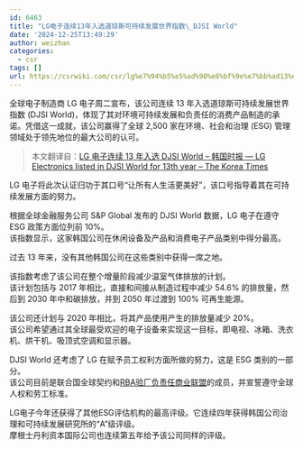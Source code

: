 ```yaml
---
id: 6463
title: "LG电子连续13年入选道琼斯可持续发展世界指数\_DJSI World"
date: '2024-12-25T13:49:29'
author: weizhan
categories:
  - csr
tags: []
url: https://csrwiki.com/csr/lg%e7%94%b5%e5%ad%90%e8%bf%9e%e7%bb%ad13%e5%b9%b4%e5%85%a5%e9%80%89%e9%81%93%e7%90%bc%e6%96%af%e5%8f%af%e6%8c%81%e7%bb%ad%e5%8f%91%e5%b1%95%e4%b8%96%e7%95%8c%e6%8c%87%e6%95%b0-djsi-world
---
```


全球电子制造商 LG 电子周二宣布，该公司连续 13 年入选道琼斯可持续发展世界指数 (DJSI World)，体现了其对环境可持续发展和负责任的消费产品制造的承诺。凭借这一成就，该公司赢得了全球 2,500 家在环境、社会和治理 (ESG) 管理领域处于领先地位的最大公司的认可。

> 本文翻译自：[LG 电子连续 13 年入选 DJSI World – 韩国时报 — LG Electronics listed in DJSI World for 13th year – The Korea Times](https://www.koreatimes.co.kr/www/tech/2024/12/129_389076.html)

LG 电子将此次认证归功于其口号“让所有人生活更美好”，该口号指导着其在可持续发展方面的努力。

根据全球金融服务公司 S\&P Global 发布的 DJSI World 数据，LG 电子在遵守 ESG 政策方面位列前 10%。\
该指数显示，这家韩国公司在休闲设备及产品和消费电子产品类别中得分最高。

过去 13 年来，没有其他韩国公司在这些类别中获得一席之地。

该指数考虑了该公司在整个增量阶段减少温室气体排放的计划。\
该计划包括与 2017 年相比，直接和间接从制造过程中减少 54.6% 的排放量，然后到 2030 年中和碳排放，并到 2050 年过渡到 100% 可再生能源。

该公司还计划与 2020 年相比，将其产品使用产生的排放量减少 20%。\
该公司希望通过其全球最受欢迎的电子设备来实现这一目标，即电视、冰箱、洗衣机、烘干机、吸顶式空调和显示器。

DJSI World 还考虑了 LG 在赋予员工权利方面所做的努力，这是 ESG 类别的一部分。\
该公司目前是联合国全球契约和[RBA验厂负责任商业联盟](https://csrwiki.com/rba/vap-audit)的成员，并宣誓遵守全球人权和劳工标准。

LG电子今年还获得了其他ESG评估机构的最高评级。它连续四年获得韩国公司治理和可持续发展研究所的“A”级评级。\
摩根士丹利资本国际公司也连续第五年给予该公司同样的评级。
